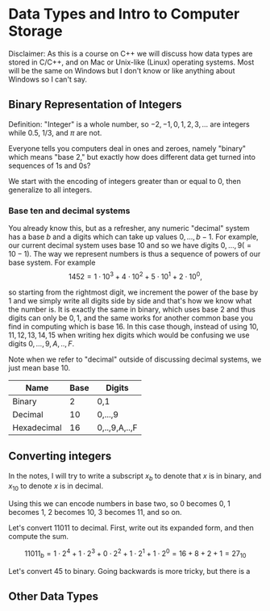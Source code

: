 # Data Types and Intro to Computer Storage

Disclaimer: As this is a course on C++ we will discuss how data types are stored in C/C++, and on Mac or Unix-like (Linux) operating systems. Most will be the same on Windows but I don't know or like anything about Windows so I can't say. 

## Binary Representation of Integers

Definition: "Integer" is a whole number, so $-2,-1,0,1,2,3,...$ are integers while $0.5$, $1/3$, and $\pi$ are not.

Everyone tells you computers deal in ones and zeroes, namely "binary" which means "base 2," but exactly how does different data get turned into sequences of $1$s and $0$s?

We start with the encoding of integers greater than or equal to $0$, then generalize to all integers.

### Base ten and decimal systems

You already know this, but as a refresher, any numeric "decimal" system has a base $b$ and a digits which can take up values $0,...,b-1$. For example, our current decimal system uses base 10 and so we have digits $0,...,9 (= 10-1)$. The way we represent numbers is thus a sequence of powers of our base system. For example
$$1452 = 1\cdot 10^3 + 4\cdot 10^2 + 5\cdot 10^1 + 2\cdot 10^0,$$

so starting from the rightmost digit, we increment the power of the base by $1$ and we simply write all digits side by side and that's how we know what the number is. It is exactly the same in binary, which uses base $2$ and thus digits can only be $0,1$, and 
the same works for another common base you find in computing which is base 16. In this case though, instead of using 
$10,11,12,13,14,15$ when writing hex digits which would be confusing we use digits $0,...,9,A,..,F$.

Note when we refer to "decimal" outside of discussing decimal systems, we just mean base 10. 

| Name        | Base | Digits        |
| ----------  | ---- | -------       |
| Binary      | 2    | 0,1           |
| Decimal     | 10   | 0,...,9       |
| Hexadecimal | 16   | 0,..,9,A,..,F |

## Converting integers

In the notes, I will try to write a subscript $x_{b}$ to denote that $x$ is in binary, and $x_{10}$ to denote $x$ is in decimal.

Using this we can encode numbers in base two, so $0$ becomes $0$, 1 becomes $1$, 2 becomes $10$, 3 becomes $11$, and so on. 

Let's convert $11011$ to decimal. First, write out its expanded form, and then compute the sum.

$$11011_b = 1\cdot 2^4 + 1\cdot 2^3 + 0\cdot 2^2 + 1\cdot 2^1 + 1\cdot 2^0 = 16 + 8 + 2 + 1 = 27_{10}$$

Let's convert $45$ to binary. Going backwards is more tricky, but there is a 

## Other Data Types

